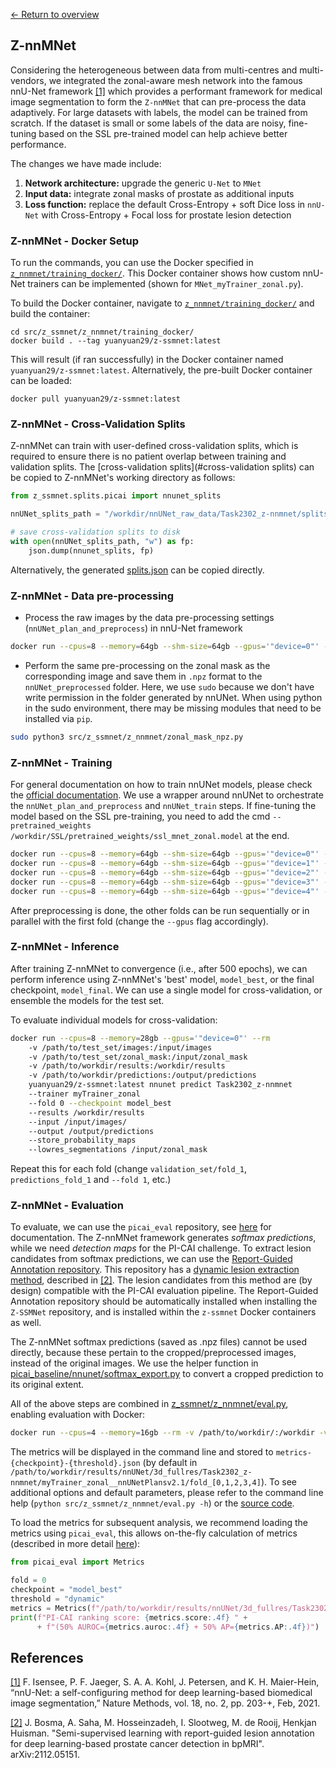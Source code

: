 [← Return to overview](https://github.com/yuanyuan29/Z-SSMNet/tree/master#z-nnmnet)

## Z-nnMNet

Considering the heterogeneous between data from multi-centres and multi-vendors, we integrated the zonal-aware mesh network into the famous nnU-Net framework [[1]](https://www.nature.com/articles/s41592-020-01008-z) which provides a performant framework for medical image segmentation to form the `Z-nnMNet` that can pre-process the data adaptively. For large datasets with labels, the model can be trained from scratch. If the dataset is small or some labels of the data are noisy, fine-tuning based on the SSL pre-trained model can help achieve better performance.

The changes we have made include:

1. **Network architecture:** upgrade the generic `U-Net` to `MNet`
2. **Input data:** integrate zonal masks of prostate as additional inputs
3. **Loss function:** replace the default Cross-Entropy + soft Dice loss in `nnU-Net` with Cross-Entropy + Focal loss for prostate lesion detection

### Z-nnMNet - Docker Setup

To run the commands, you can use the Docker specified in [`z_nnmnet/training_docker/`](src/picai_baseline/nnunet/training_docker/). This Docker container shows how custom nnU-Net trainers can be implemented (shown for `MNet_myTrainer_zonal.py`).

To build the Docker container, navigate to [`z_nnmnet/training_docker/`](src/picai_baseline/nnunet/training_docker/) and build the container:

```shell
cd src/z_ssmnet/z_nnmnet/training_docker/
docker build . --tag yuanyuan29/z-ssmnet:latest
```

This will result (if ran successfully) in the Docker container named `yuanyuan29/z-ssmnet:latest`. Alternatively, the pre-built Docker container can be loaded:

```shell
docker pull yuanyuan29/z-ssmnet:latest
```

### Z-nnMNet - Cross-Validation Splits

Z-nnMNet can train with user-defined cross-validation splits, which is required to ensure there is no patient overlap between training and validation splits. The [cross-validation splits](#cross-validation splits) can be copied to Z-nnMNet's working directory as follows:

```python
from z_ssmnet.splits.picai import nnunet_splits

nnUNet_splits_path = "/workdir/nnUNet_raw_data/Task2302_z-nnmnet/splits.json"

# save cross-validation splits to disk
with open(nnUNet_splits_path, "w") as fp:
    json.dump(nnunet_splits, fp)
```

Alternatively, the generated [splits.json](https://github.com/yuanyuan29/Z-SSMNet/blob/master/src/z_ssmnet/splits/picai/splits.json) can be copied directly.

### Z-nnMNet - Data pre-processing

* Process the raw images by the data pre-processing settings (`nnUNet_plan_and_preprocess`) in nnU-Net framework

```bash
docker run --cpus=8 --memory=64gb --shm-size=64gb --gpus='"device=0"' --rm -v /path/to/workdir:/workdir/ yuanyuan29/z-ssmnet:latest nnunet plan_train Task2302_z-nnmnet /workdir/ --trainer myTrainer_zonal --fold 0 --custom_split /workdir/nnUNet_raw_data/Task2302_z-nnmnet/splits.json --plan_only
```

* Perform the same pre-processing on the zonal mask as the corresponding image and save them  in `.npz` format to the `nnUNet_preprocessed` folder. Here, we use `sudo` because we don't have write permission in the folder generated by nnUNet. When using python in the sudo environment, there may be missing modules that need to be installed via `pip`.

```bash
sudo python3 src/z_ssmnet/z_nnmnet/zonal_mask_npz.py 
```

### Z-nnMNet - Training

For general documentation on how to train nnUNet models, please check the [official documentation](https://github.com/MIC-DKFZ/nnUNet#usage). We use a wrapper around nnUNet to orchestrate the `nnUNet_plan_and_preprocess` and `nnUNet_train` steps. If fine-tuning the model based on the SSL pre-training, you need to add the cmd `--pretrained_weights /workdir/SSL/pretrained_weights/ssl_mnet_zonal.model` at the end.

```bash
docker run --cpus=8 --memory=64gb --shm-size=64gb --gpus='"device=0"' --rm -v /path/to/workdir:/workdir/ yuanyuan29/z-ssmnet:latest nnunet plan_train Task2302_z-nnmnet /workdir/ --trainer myTrainer_zonal --fold 0 --custom_split /workdir/nnUNet_raw_data/Task2302_z-nnmnet/splits.json --disable_validation_inference
docker run --cpus=8 --memory=64gb --shm-size=64gb --gpus='"device=1"' --rm -v /path/to/workdir:/workdir/ yuanyuan29/z-ssmnet:latest nnunet plan_train Task2302_z-nnmnet /workdir/ --trainer myTrainer_zonal --fold 1 --custom_split /workdir/nnUNet_raw_data/Task2302_z-nnmnet/splits.json --disable_validation_inference
docker run --cpus=8 --memory=64gb --shm-size=64gb --gpus='"device=2"' --rm -v /path/to/workdir:/workdir/ yuanyuan29/z-ssmnet:latest nnunet plan_train Task2302_z-nnmnet /workdir/ --trainer myTrainer_zonal --fold 2 --custom_split /workdir/nnUNet_raw_data/Task2302_z-nnmnet/splits.json --disable_validation_inference
docker run --cpus=8 --memory=64gb --shm-size=64gb --gpus='"device=3"' --rm -v /path/to/workdir:/workdir/ yuanyuan29/z-ssmnet:latest nnunet plan_train Task2302_z-nnmnet /workdir/ --trainer myTrainer_zonal --fold 3 --custom_split /workdir/nnUNet_raw_data/Task2302_z-nnmnet/splits.json --disable_validation_inference
docker run --cpus=8 --memory=64gb --shm-size=64gb --gpus='"device=4"' --rm -v /path/to/workdir:/workdir/ yuanyuan29/z-ssmnet:latest nnunet plan_train Task2302_z-nnmnet /workdir/ --trainer myTrainer_zonal --fold 4 --custom_split /workdir/nnUNet_raw_data/Task2302_z-nnmnet/splits.json --disable_validation_inference
```

After preprocessing is done, the other folds can be run sequentially or in parallel with the first fold (change the `--gpus` flag accordingly).

### Z-nnMNet - Inference

After training Z-nnMNet to convergence (i.e., after 500 epochs), we can perform inference using Z-nnMNet's 'best' model, `model_best`, or the final checkpoint, `model_final`. We can use a single model for cross-validation, or ensemble the models for the test set.

To evaluate individual models for cross-validation:

```bash
docker run --cpus=8 --memory=28gb --gpus='"device=0"' --rm
    -v /path/to/test_set/images:/input/images
    -v /path/to/test_set/zonal_mask:/input/zonal_mask
    -v /path/to/workdir/results:/workdir/results
    -v /path/to/workdir/predictions:/output/predictions
    yuanyuan29/z-ssmnet:latest nnunet predict Task2302_z-nnmnet
    --trainer myTrainer_zonal
    --fold 0 --checkpoint model_best
    --results /workdir/results
    --input /input/images/
    --output /output/predictions
    --store_probability_maps
    --lowres_segmentations /input/zonal_mask
```

Repeat this for each fold (change `validation_set/fold_1`, `predictions_fold_1` and `--fold 1`, etc.)

### Z-nnMNet - Evaluation

To evaluate, we can use the `picai_eval` repository, see [here](https://github.com/DIAGNijmegen/picai_eval) for documentation.
The Z-nnMNet framework generates _softmax predictions_, while we need _detection maps_ for the PI-CAI challenge. To extract lesion candidates from softmax predictions, we can use the [Report-Guided Annotation repository](https://github.com/DIAGNijmegen/Report-Guided-Annotation). This repository has a [dynamic lesion extraction method](https://github.com/DIAGNijmegen/Report-Guided-Annotation/blob/main/src/report_guided_annotation/extract_lesion_candidates.py), described in [[2]](https://arxiv.org/abs/2112.05151). The lesion candidates from this method are (by design) compatible with the PI-CAI evaluation pipeline. The Report-Guided Annotation repository should be automatically installed when installing the `Z-SSMNet` repository, and is installed within the `z-ssmnet` Docker containers as well.

The Z-nnMNet softmax predictions (saved as .npz files) cannot be used directly, because these pertain to the cropped/preprocessed images, instead of the original images. We use the helper function in [picai_baseline/nnunet/softmax_export.py](https://github.com/DIAGNijmegen/picai_baseline/blob/main/src/picai_baseline/nnunet/softmax_export.py) to convert a cropped prediction to its original extent.

All of the above steps are combined in [z_ssmnet/z_nnmnet/eval.py](https://github.com/DIAGNijmegen/picai_baseline/blob/main/src/picai_baseline/nnunet/eval.py), enabling evaluation with Docker:

```bash
docker run --cpus=4 --memory=16gb --rm -v /path/to/workdir/:/workdir -v /path/to/repos/:/repos yuanyuan29/z-ssmnet:latest python3 /repos/Z-SSMNet/src/z_ssmnet/z_nnmnet/eval.py --task=Task2302_z-nnmnet
```

The metrics will be displayed in the command line and stored to `metrics-{checkpoint}-{threshold}.json` (by default in `/path/to/workdir/results/nnUNet/3d_fullres/Task2302_z-nnmnet/myTrainer_zonal__nnUNetPlansv2.1/fold_[0,1,2,3,4]`). To see additional options and default parameters, please refer to the command line help (`python src/z_ssmnet/z_nnmnet/eval.py -h`) or the [source code]().

To load the metrics for subsequent analysis, we recommend loading the metrics using `picai_eval`, this allows on-the-fly calculation of metrics (described in more detail [here](https://github.com/DIAGNijmegen/picai_eval#accessing-metrics-after-evaluation)):

```python
from picai_eval import Metrics

fold = 0
checkpoint = "model_best"
threshold = "dynamic"
metrics = Metrics(f"/path/to/workdir/results/nnUNet/3d_fullres/Task2302_z-nnmnet/myTrainer_zonal__nnUNetPlansv2.1/fold_{fold}/metrics-{checkpoint}-{threshold}.json")
print(f"PI-CAI ranking score: {metrics.score:.4f} " +
      + f"(50% AUROC={metrics.auroc:.4f} + 50% AP={metrics.AP:.4f})")
```

## References

[[1]](https://www.nature.com/articles/s41592-020-01008-z) F. Isensee, P. F. Jaeger, S. A. A. Kohl, J. Petersen, and K. H. Maier-Hein, “nnU-Net: a self-configuring method for deep learning-based biomedical image segmentation,” Nature Methods, vol. 18, no. 2, pp. 203-+, Feb, 2021.

[[2]](https://arxiv.org/abs/2112.05151) J. Bosma, A. Saha, M. Hosseinzadeh, I. Slootweg, M. de Rooij, Henkjan Huisman. "Semi-supervised learning with report-guided lesion annotation for deep learning-based prostate cancer detection in bpMRI". arXiv:2112.05151.
